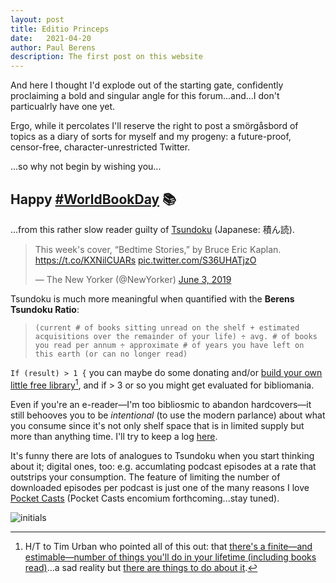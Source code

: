 ```yaml
---
layout: post
title: Editio Princeps
date:	2021-04-20
author:	Paul Berens
description: The first post on this website
---
```


And here I thought I'd explode out of the starting gate, confidently proclaiming a bold and singular angle for this forum...and...I don't particualrly have one yet.

Ergo, while it percolates I'll reserve the right to post a smörgåsbord of topics as a diary of sorts for myself and my progeny: a future-proof, censor-free, character-unrestricted Twitter.

...so why not begin by wishing you...

## Happy [#WorldBookDay](https://twitter.com/hashtag/WorldBookDay) 📚

...from this rather slow reader guilty of [Tsundoku](https://www.google.com/search?q=Tsundoku) (Japanese: 積ん読).

<blockquote class="twitter-tweet"><p lang="en" dir="ltr">This week&#39;s cover, “Bedtime Stories,” by Bruce Eric Kaplan. <a href="https://t.co/KXNilCUARs">https://t.co/KXNilCUARs</a> <a href="https://t.co/S36UHATjzO">pic.twitter.com/S36UHATjzO</a></p>&mdash; The New Yorker (@NewYorker) <a href="https://twitter.com/NewYorker/status/1135516514910711809?ref_src=twsrc%5Etfw">June 3, 2019</a></blockquote><script async src="https://platform.twitter.com/widgets.js" charset="utf-8"></script>

Tsundoku is much more meaningful when quantified with the **Berens Tsundoku Ratio**:

> `(current # of books sitting unread on the shelf + estimated acquisitions over the remainder of your life) ÷ avg. # of books you read per annum ÷ approximate # of years you have left on this earth (or can no longer read)`

`If (result) > 1 {` you can maybe do some donating and/or [build your own little free library](https://littlefreelibrary.org)[^1], and if > 3 or so you might get evaluated for bibliomania.

[^1]: H/T to Tim Urban who pointed all of this out: that [there's a finite—and estimable—number of things you'll do in your lifetime (including books read)](https://waitbutwhy.com/2015/12/the-tail-end.html)...a sad reality but [there are things to do about it](https://twitter.com/maxjoseph/status/1121086199983157250).

Even if you're an e-reader—I'm too bibliosmic to abandon hardcovers—it still behooves you to be *intentional* (to use the modern parlance) about what you consume since it's not only shelf space that is in limited supply but more than anything time. I'll try to keep a log [here](/books).

It's funny there are lots of analogues to Tsundoku when you start thinking about it; digital ones, too: e.g. accumlating podcast episodes at a rate that outstrips your consumption. The feature of limiting the number of downloaded episodes per podcast is just one of the many reasons I love [Pocket Casts](https://www.pocketcasts.com/) (Pocket Casts encomium forthcoming...stay tuned).

![initials](/assets/images/pmb.initials.png)